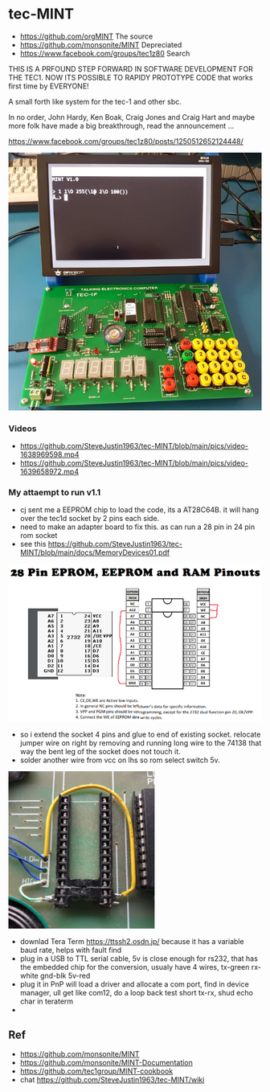 # tec-MINT
- https://github.com/orgMINT                The source 
- https://github.com/monsonite/MINT         Depreciated
- https://www.facebook.com/groups/tec1z80   Search 


THIS IS A PRFOUND STEP FORWARD IN SOFTWARE DEVELOPMENT FOR THE TEC1. 
NOW ITS POSSIBLE TO RAPIDY PROTOTYPE CODE that works first time by EVERYONE!



A small forth like system for the tec-1 and other sbc.

In no order, John Hardy, Ken Boak, Craig Jones and Craig Hart and maybe more folk have made a big breakthrough, read the announcement ...

https://www.facebook.com/groups/tec1z80/posts/1250512652124448/ 

![](https://github.com/SteveJustin1963/tec-MINT/blob/main/pics/263565308_1147844542415783_7150078760328965579_n.jpg)

### Videos
- https://github.com/SteveJustin1963/tec-MINT/blob/main/pics/video-1638969598.mp4
- https://github.com/SteveJustin1963/tec-MINT/blob/main/pics/video-1639658972.mp4

### My attaempt to run v1.1
- cj sent me a EEPROM chip to load the code, its a AT28C64B. it will hang over the tec1d socket by 2 pins each side.
- need to make an adapter board to fix this. as can run a 28 pin in 24 pin rom socket
- see this https://github.com/SteveJustin1963/tec-MINT/blob/main/docs/MemoryDevices01.pdf

![](https://github.com/SteveJustin1963/tec-MINT/blob/main/pics/ee%20pins2.png)

- so i extend the socket 4 pins and glue to end of existing socket. relocate jumper wire on right by removing and running long wire to the 74138 that way the bent leg of the socket does not touch it.
- solder another wire from vcc on lhs so rom select switch 5v.

![](https://github.com/SteveJustin1963/tec-MINT/blob/main/pics/sock1.png)

- downlad Tera Term https://ttssh2.osdn.jp/ because it has a variable baud rate, helps with fault find
- plug in a USB to TTL serial cable, 5v is close enough for rs232, that has the embedded chip for the conversion, usualy have 4 wires, tx-green rx-white gnd-blk 5v-red
- plug it in PnP will load a driver and allocate a com port, find in device manager, ull get like com12, do a loop back test short tx-rx, shud echo char in teraterm
-  


## Ref
- https://github.com/monsonite/MINT
- https://github.com/monsonite/MINT-Documentation
- https://github.com/tec1group/MINT-cookbook
- chat https://github.com/SteveJustin1963/tec-MINT/wiki
